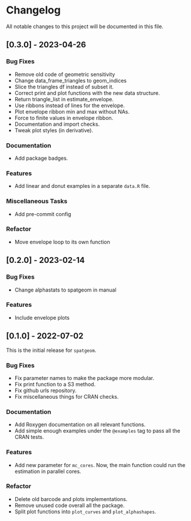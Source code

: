 # Changelog

All notable changes to this project will be documented in this file.

## [0.3.0] - 2023-04-26

### Bug Fixes

- Remove old code of geometric sensitivity
- Change data_frame_triangles to geom_indices
- Slice the triangles df instead of subset it.
- Correct print and plot functions with the new data structure.
- Return triangle_list in estimate_envelope.
- Use ribbons instead of lines for the envelope.
- Plot envelope ribbon min and max without NAs.
- Force to finite values in envelope ribbon.
- Documentation and import checks.
- Tweak plot styles (in derivative).

### Documentation

- Add package badges.

### Features

- Add linear and donut examples in a separate `data.R` file.

### Miscellaneous Tasks

- Add pre-commit config

### Refactor

- Move envelope loop to its own function

## [0.2.0] - 2023-02-14

### Bug Fixes

- Change alphastats to spatgeom in manual

### Features

- Include envelope plots

## [0.1.0] - 2022-07-02

This is the initial release for `spatgeom`. 

### Bug Fixes

- Fix parameter names to make the package more modular.
- Fix print function to a S3 method.  
- Fix github urls repository.
- Fix miscellaneous things for CRAN checks. 

### Documentation

- Add Roxygen documentation on all relevant functions.
- Add simple enough examples under the `@examples` tag to pass all the CRAN
  tests.

### Features

- Add new parameter for `mc_cores`. Now, the main function could run the
  estimation in parallel cores.

### Refactor

- Delete old barcode and plots implementations.
- Remove unused code overall all the package.  
- Split plot functions into `plot_curves` and `plot_alphashapes`.
